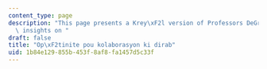 ```yaml
---
content_type: page
description: "This page presents a Krey\xF2l version of Professors DeGraff and Miller's\
  \ insights on "
draft: false
title: "Op\xF2tinite pou kolaborasyon ki dirab"
uid: 1b84e129-855b-453f-8af8-fa1457d5c33f
---
```

